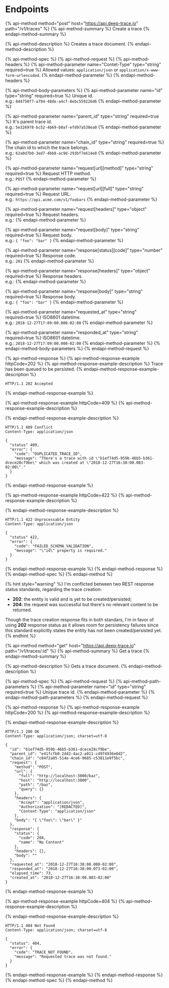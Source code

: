 # Endpoints

{% api-method method="post" host="https://api.deep-trace.io" path="/v1/traces" %}
{% api-method-summary %}
Create a trace
{% endapi-method-summary %}

{% api-method-description %}
Creates a trace document.
{% endapi-method-description %}

{% api-method-spec %}
{% api-method-request %}
{% api-method-headers %}
{% api-method-parameter name="Contet-Type" type="string" required=true %}
Allowed values: `application/json` or `application/x-www-form-urlencoded`.
{% endapi-method-parameter %}
{% endapi-method-headers %}

{% api-method-body-parameters %}
{% api-method-parameter name="id" type="string" required=true %}
Unique id.  
e.g.: `8d4758f7-a794-48de-a4cf-8ebc559226d6`
{% endapi-method-parameter %}

{% api-method-parameter name="parent\_id" type="string" required=true %}
It's parent trace id.  
e.g.: `5e326978-bc52-4b69-b0af-efd97a538ea0`
{% endapi-method-parameter %}

{% api-method-parameter name="chain\_id" type="string" required=true %}
The chain id to which the trace belongs.  
e.g.: `62a0d7b0-3ed7-4bb8-ac9d-293bf7e614e8`
{% endapi-method-parameter %}

{% api-method-parameter name="request\[url\]\[method\]" type="string" required=true %}
Request HTTP method.  
e.g.: `POST`
{% endapi-method-parameter %}

{% api-method-parameter name="request\[url\]\[full\]" type="string" required=true %}
Request URL.  
e.g.: `https://api.acme.com/v1/foobars`
{% endapi-method-parameter %}

{% api-method-parameter name="request\[headers\]" type="object" required=true %}
Request headers.  
e.g.:
{% endapi-method-parameter %}

{% api-method-parameter name="request\[body\]" type="string" required=true %}
Request body.  
e.g.: `{ "foo": "bar" }`
{% endapi-method-parameter %}

{% api-method-parameter name="response\[status\]\[code\]" type="number" required=true %}
Response code.  
e.g.: `201`
{% endapi-method-parameter %}

{% api-method-parameter name="response\[headers\]" type="object" required=true %}
Response headers.  
e.g.: 
{% endapi-method-parameter %}

{% api-method-parameter name="response\[body\]" type="string" required=true %}
Response body.  
e.g.: `{ "foo": "bar" }`
{% endapi-method-parameter %}

{% api-method-parameter name="requested\_at" type="string" required=true %}
ISO8601 datetime.  
e.g.: `2018-12-27T17:09:00.000-02:00`
{% endapi-method-parameter %}

{% api-method-parameter name="responded\_at" type="string" required=true %}
ISO8601 datetime.  
e.g.: `2018-12-27T17:09:00.000-02:00`
{% endapi-method-parameter %}
{% endapi-method-body-parameters %}
{% endapi-method-request %}

{% api-method-response %}
{% api-method-response-example httpCode=202 %}
{% api-method-response-example-description %}
Trace has been queued to be persisted.
{% endapi-method-response-example-description %}

```http
HTTP/1.1 202 Accepted
```
{% endapi-method-response-example %}

{% api-method-response-example httpCode=409 %}
{% api-method-response-example-description %}

{% endapi-method-response-example-description %}

```http
HTTP/1.1 409 Conflict
Content-Type: application/json

{
  "status" 409,
  "error": {
    "code": "DUPLICATED_TRACE_ID",
    "message": "There's a trace with id \"b1ef74d5-959b-46b5-b361-dcece28cf9be\" which was created at \"2018-12-27T16:38:00.083-02:00\"."
  }
}
```
{% endapi-method-response-example %}

{% api-method-response-example httpCode=422 %}
{% api-method-response-example-description %}

{% endapi-method-response-example-description %}

```http
HTTP/1.1 422 Unprocessable Entity
Content-Type: application/json

{
  "status" 422,
  "error": {
    "code": "FAILED_SCHEMA_VALIDATION",
    "message": "\"id\" property is required."
  }
}
```
{% endapi-method-response-example %}
{% endapi-method-response %}
{% endapi-method-spec %}
{% endapi-method %}

{% hint style="warning" %}
I'm conflicted between two REST response status standards, regarding the trace creation:

* **202**: the entity is valid and is yet to be created/persisted;
* **204**: the request was successful but there's no relevant content to be returned.

Though the trace creation response fits in both standars, I'm in favor of using **202** response status as it allows room for persistency failures since this standard explicitly states the entity has not been created/persisted yet.
{% endhint %}

{% api-method method="get" host="https://api.deep-trace.io" path="/v1/traces/:id" %}
{% api-method-summary %}
Get a trace
{% endapi-method-summary %}

{% api-method-description %}
Gets a trace document.
{% endapi-method-description %}

{% api-method-spec %}
{% api-method-request %}
{% api-method-path-parameters %}
{% api-method-parameter name="id" type="string" required=true %}
Unique trace id.
{% endapi-method-parameter %}
{% endapi-method-path-parameters %}
{% endapi-method-request %}

{% api-method-response %}
{% api-method-response-example httpCode=200 %}
{% api-method-response-example-description %}

{% endapi-method-response-example-description %}

```http
HTTP/1.1 200 OK
Content-Type: application/json; charset=utf-8

{
  "id": "b1ef74d5-959b-46b5-b361-dcece28cf9be",
  "parent_id": "e41fcfb0-2d42-4ac2-a011-c4974936e8d2",
  "chain_id": "c04f2a05-514e-4ce6-9685-c53811e9f5bc",
  "request": {
    "method": "POST",
    "url": {
      "full": "http://localhost:3000/baz",
      "host": "http://localhost:3000",
      "path": "/baz",
      "query": {}
    },
    "headers": {
      "Accept": "application/json",
      "Authorization": "[REDACTED]",
      "Content-Type": "application/json"
    },
    "body": "{ \"foo\": \"bar\" }"
  },
  "response": {
    "status": {
      "code": 204,
      "name": "No Content" 
    },
    "headers": {},
    "body": ""
  },
  "requested_at": "2018-12-27T16:38:00.000-02:00",
  "responded_at": "2018-12-27T16:38:00.073-02:00",
  "elapsed_time": 73,
  "created_at": "2018-12-27T16:38:00.083-02:00"
}
```
{% endapi-method-response-example %}

{% api-method-response-example httpCode=404 %}
{% api-method-response-example-description %}

{% endapi-method-response-example-description %}

```http
HTTP/1.1 404 Not Found
Content-Type: application/json; charset=utf-8

{
  "status": 404,
  "error": {
    "code": "TRACE_NOT_FOUND",
    "message": "Requested trace was not found."
  }
}
```
{% endapi-method-response-example %}
{% endapi-method-response %}
{% endapi-method-spec %}
{% endapi-method %}

